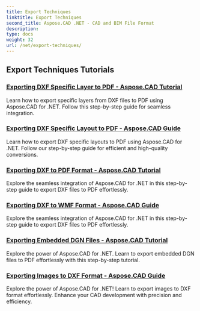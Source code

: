 ```yaml
---
title: Export Techniques
linktitle: Export Techniques
second_title: Aspose.CAD .NET - CAD and BIM File Format
description: 
type: docs
weight: 32
url: /net/export-techniques/
---
```


## Export Techniques Tutorials
### [Exporting DXF Specific Layer to PDF - Aspose.CAD Tutorial](./exporting-dxf-specific-layer-to-pdf/)
Learn how to export specific layers from DXF files to PDF using Aspose.CAD for .NET. Follow this step-by-step guide for seamless integration.
### [Exporting DXF Specific Layout to PDF - Aspose.CAD Guide](./exporting-dxf-specific-layout-to-pdf/)
Learn how to export DXF specific layouts to PDF using Aspose.CAD for .NET. Follow our step-by-step guide for efficient and high-quality conversions.
### [Exporting DXF to PDF Format - Aspose.CAD Tutorial](./exporting-dxf-to-pdf-format/)
Explore the seamless integration of Aspose.CAD for .NET in this step-by-step guide to export DXF files to PDF effortlessly.
### [Exporting DXF to WMF Format - Aspose.CAD Guide](./exporting-dxf-to-wmf-format/)
Explore the seamless integration of Aspose.CAD for .NET in this step-by-step guide to export DXF files to PDF effortlessly.
### [Exporting Embedded DGN Files - Aspose.CAD Tutorial](./exporting-embedded-dgn-files/)
Explore the power of Aspose.CAD for .NET. Learn to export embedded DGN files to PDF effortlessly with this step-by-step tutorial.
### [Exporting Images to DXF Format - Aspose.CAD Guide](./exporting-images-to-dxf-format/)
Explore the power of Aspose.CAD for .NET! Learn to export images to DXF format effortlessly. Enhance your CAD development with precision and efficiency.